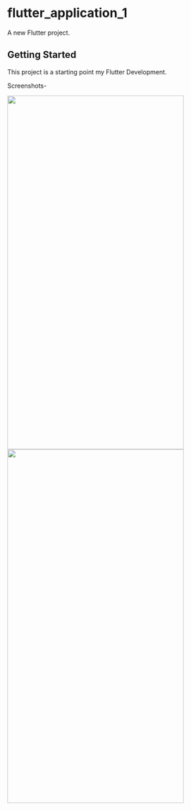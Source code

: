 # flutter_application_1

A new Flutter project.

## Getting Started

This project is a starting point my Flutter Development.

Screenshots-

<p float ="left">

<img src="https://user-images.githubusercontent.com/69747205/146571731-c842651a-a535-4ba2-91e1-550112470807.png" width="400" height="800">

<img src="https://user-images.githubusercontent.com/69747205/146571777-408d56ea-9d70-4ed2-93b5-a3075837acb7.png" width="400" height="800">
  </p>

